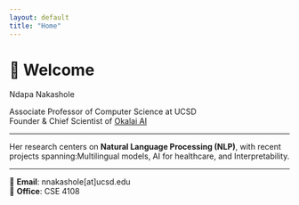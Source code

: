 ```yaml
---
layout: default
title: "Home"
---
```


# 👋 Welcome

Ndapa Nakashole

Associate Professor of Computer Science at UCSD  
Founder & Chief Scientist of [Okalai AI](https://okalai.org)

---

Her research centers on **Natural Language Processing (NLP)**, with recent projects spanning:Multilingual models, AI for healthcare, and Interpretability.

---

📧 **Email**: nnakashole[at]ucsd.edu  
🏢 **Office**: CSE 4108


